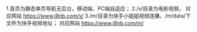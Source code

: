 1.首页为静态单页导航无后台，移动端、PC端自适应；
2./v/目录为电影视频， 对应网站 https://www.j8nb.com/v/ 
3./m/目录为快手小姐姐视频连播，/m/data/下文件为快手视频地址； 对应网站 https://www.j8nb.com/m/
